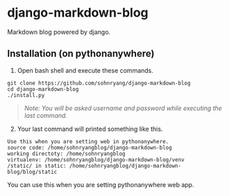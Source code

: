 # django-markdown-blog

Markdown blog powered by django.

## Installation (on pythonanywhere)

1. Open bash shell and execute these commands.

```
git clone https://github.com/sohnryang/django-markdown-blog
cd django-markdown-blog
./install.py
```

> *Note: You will be asked username and password while executing the last command.*

2. Your last command will printed something like this.

```
Use this when you are setting web in pythonanywhere.
source code: /home/sohnryangblog/django-markdown-blog
working directoty: /home/sohnryangblog
virtualenv: /home/sohnryangblog/django-markdown-blog/venv
/static/ in static: /home/sohnryangblog/django-markdown-blog/blog/static
```

You can use this when you are setting pythonanywhere web app.

